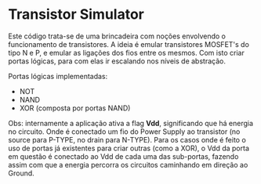 # Transistor Simulator

Este código trata-se de uma brincadeira com noções envolvendo o funcionamento de transistores. A ideia é emular transistores MOSFET's do tipo N e P, e emular as ligações dos fios entre os mesmos. Com isto criar portas lógicas, para com elas ir escalando nos níveis de abstração.

Portas lógicas implementadas:
- NOT
- NAND
- XOR (composta por portas NAND)

Obs: internamente a aplicação ativa a flag <b>Vdd</b>, significando que há energia no circuito. Onde é conectado um fio do Power Supply ao transistor (no source para P-TYPE, no drain para N-TYPE). Para os casos onde é feito o uso de portas já existentes para criar outras (como a XOR), o Vdd da porta em questão é conectado ao Vdd de cada uma das sub-portas, fazendo assim com que a energia percorra os circuitos caminhando em direção ao Ground.


